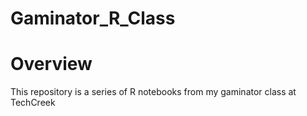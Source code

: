# Gaminator_R_Class
# Overview
This repository is a series of R notebooks from my gaminator class at TechCreek
